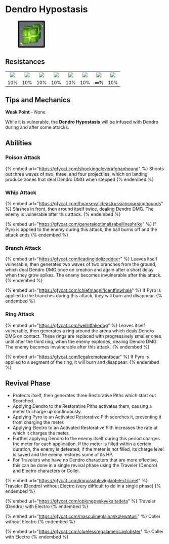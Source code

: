 # Dendro Hypostasis

<figure><img src="../../.gitbook/assets/Hypostasis=Dendro.png" alt=""><figcaption></figcaption></figure>

## Resistances

|                                            |                                             |                                            |                                               |                                             |                                           |                                              |                                                |
| :----------------------------------------: | :-----------------------------------------: | :----------------------------------------: | :-------------------------------------------: | :-----------------------------------------: | :---------------------------------------: | :------------------------------------------: | :--------------------------------------------: |
| ![](../../.gitbook/assets/pyro\_small.png) | ![](../../.gitbook/assets/hydro\_small.png) | ![](../../.gitbook/assets/cryo\_small.png) | ![](../../.gitbook/assets/electro\_small.png) | ![](../../.gitbook/assets/anemo\_small.png) | ![](../../.gitbook/assets/geo\_small.png) | ![](../../.gitbook/assets/dendro\_small.png) | ![](../../.gitbook/assets/physical\_small.png) |
|                     10%                    |                     10%                     |                     10%                    |                      10%                      |                     10%                     |                    10%                    |                    **∞%**                    |                       10%                      |

## Tips and Mechanics

**Weak Point** - None

While it is vulnerable, the **Dendro Hypostasis** will be infused with Dendro during and after some attacks.

## Abilities

### Poison Attack

{% embed url="https://gfycat.com/shockingcleverafghanhound" %}
Shoots out three waves of two, three, and four projectiles, which on landing produce zones that deal Dendro DMG when stepped&#x20;
{% endembed %}

### Whip Attack

{% embed url="https://gfycat.com/hoarsevalideastrussiancoursinghounds" %}
Slashes in front, then around itself twice, dealing Dendro DMG. The enemy is vulnerable after this attack.
{% endembed %}

{% embed url="https://gfycat.com/generaloptimalisabellineshrike" %}
If Pyro is applied to the enemy during this attack, the ball burns off and the attack ends
{% endembed %}

### Branch Attack

{% embed url="https://gfycat.com/leadingidolizeddeer" %}
Leaves itself vulnerable, then generates two waves of two branches from the ground, which deal Dendro DMG once on creation and again after a short delay when they grow spikes. The enemy becomes invulnerable after this attack.
{% endembed %}

{% embed url="https://gfycat.com/chiefmagnificentfinwhale" %}
If Pyro is applied to the branches during this attack, they will burn and disappear.
{% endembed %}

### Ring Attack

{% embed url="https://gfycat.com/welllitfakedog" %}
Leaves itself vulnerable, then generates a ring around the arena which deals Dendro DMG on contact. These rings are replaced with progressively smaller ones until after the third ring, when the enemy explodes, dealing Dendro DMG. The enemy becomes invulnerable after this attack.&#x20;
{% endembed %}

{% embed url="https://gfycat.com/legalremoteantbear" %}
If Pyro is applied to a segment of the ring, it will burn and disappear.&#x20;
{% endembed %}

## Revival Phase

* Protects itself, then generates three Restorative Piths which start out Scorched.&#x20;
* Applying Dendro to the Restorative Piths activates them, causing a meter to charge up continuously.&#x20;
* Applying Pyro to an Activated Restorative Pith scorches it, preventing it from charging the meter.&#x20;
* Applying Electro to an Activated Restorative Pith increases the rate at which it charges the meter.&#x20;
* Further applying Dendro to the enemy itself during this period charges the meter for each application. If the meter is filled within a certain duration, the enemy is defeated; if the meter is not filled, its charge level is saved and the enemy restores some of its HP.&#x20;
* For Travelers who have no Dendro characters that are more effective, this can be done in a single revival phase using the Traveler (Dendro) and Electro characters or Collei.&#x20;

{% embed url="https://gfycat.com/impossiblevigilantelectriceel" %}
Traveler (Dendro) without Electro (very difficult to do in a single phase)
{% endembed %}

{% embed url="https://gfycat.com/oblongpeskyekaltadeta" %}
Traveler (Dendro) with Electro&#x20;
{% endembed %}

{% embed url="https://gfycat.com/masculineplainankolewatusi" %}
Collei without Electro
{% endembed %}

{% embed url="https://gfycat.com/cluelessregalamericanlobster" %}
Collei with Electro
{% endembed %}
